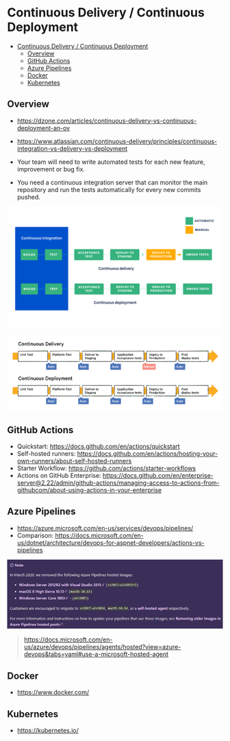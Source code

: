 # Continuous Delivery / Continuous Deployment

- [Continuous Delivery / Continuous Deployment](#continuous-delivery--continuous-deployment)
  - [Overview](#overview)
  - [GitHub Actions](#github-actions)
  - [Azure Pipelines](#azure-pipelines)
  - [Docker](#docker)
  - [Kubernetes](#kubernetes)

## Overview

- https://dzone.com/articles/continuous-delivery-vs-continuous-deployment-an-ov
- https://www.atlassian.com/continuous-delivery/principles/continuous-integration-vs-delivery-vs-deployment

- Your team will need to write automated tests for each new feature, improvement or bug fix.
- You need a continuous integration server that can monitor the main repository and run the tests automatically for every new commits pushed.

![CI/CD](resources/ci_cd.jpg)

![CI/CD](resources/continuous_diagram.jpg)

## GitHub Actions

- Quickstart: https://docs.github.com/en/actions/quickstart
- Self-hosted runners: https://docs.github.com/en/actions/hosting-your-own-runners/about-self-hosted-runners
- Starter Workflow: https://github.com/actions/starter-workflows
- Actions on GitHub Enterprise: https://docs.github.com/en/enterprise-server@2.22/admin/github-actions/managing-access-to-actions-from-githubcom/about-using-actions-in-your-enterprise

## Azure Pipelines

- https://azure.microsoft.com/en-us/services/devops/pipelines/
- Comparison: https://docs.microsoft.com/en-us/dotnet/architecture/devops-for-aspnet-developers/actions-vs-pipelines

![Azure Removal Note](resources/azure-pipelines-removed-note.png)
 > https://docs.microsoft.com/en-us/azure/devops/pipelines/agents/hosted?view=azure-devops&tabs=yaml#use-a-microsoft-hosted-agent

## Docker

- https://www.docker.com/

## Kubernetes

- https://kubernetes.io/
